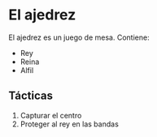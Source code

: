 # El ajedrez
El ajedrez es un juego de mesa. Contiene:
- Rey
- Reina
- Alfil

## Tácticas
1. Capturar el centro
2. Proteger al rey en las bandas